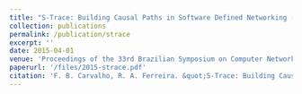 ```yaml
---
title: "S-Trace: Building Causal Paths in Software Defined Networking (in Portuguese)"
collection: publications
permalink: /publication/strace
excerpt: ''
date: 2015-04-01
venue: 'Proceedings of the 33rd Brazilian Symposium on Computer Networks and Distributed Systems'
paperurl: '/files/2015-strace.pdf'
citation: 'F. B. Carvalho, R. A. Ferreira. &quot;S-Trace: Building Causal Paths in Software Defined Networking.&quot; <i>SBRC&apos;15</i>.'
---
```

